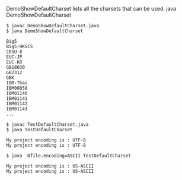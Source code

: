 DemoShowDefaultCharset lists all the charsets that can be used: java DemoShowDefaultCharset
```
$ javac DemoShowDefaultCharset.java
$ java DemoShowDefaultCharset

Big5
Big5-HKSCS
CESU-8
EUC-JP
EUC-KR
GB18030
GB2312
GBK
IBM-Thai
IBM00858
IBM01140
IBM01141
IBM01142
IBM01143
...
```
```
$ javac TestDefaultCharset.java
$ java TestDefaultCharset 

My project encoding is : UTF-8
My project encoding is : UTF-8
```

```
$ java -Dfile.encoding=ASCII TestDefaultCharset 

My project encoding is : US-ASCII
My project encoding is : US-ASCII
```
